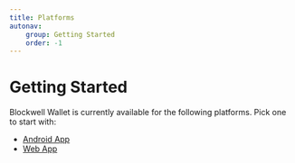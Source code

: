 ```yaml
---
title: Platforms
autonav:
    group: Getting Started
    order: -1
---
```


# Getting Started

Blockwell Wallet is currently available for the following platforms. Pick one
to start with:

- [Android App](./getting-started-android.md)
- [Web App](./getting-started-web.md)
